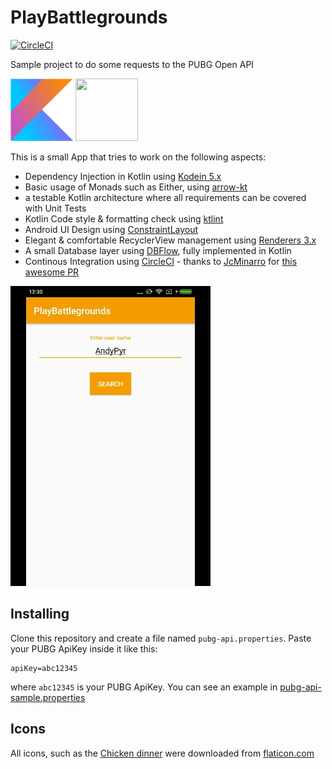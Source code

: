 # PlayBattlegrounds
[![CircleCI](https://circleci.com/gh/voghDev/PlayBattlegrounds/tree/master.svg?style=svg)](https://circleci.com/gh/voghDev/PlayBattlegrounds/tree/master)

Sample project to do some requests to the PUBG Open API

<img height="100" src="./img/kotlin.png" width="100"> <img height="100" src="https://avatars2.githubusercontent.com/u/29458023?v=4&amp;s=200" width="100">

This is a small App that tries to work on the following aspects:

- Dependency Injection in Kotlin using [Kodein 5.x][1]
- Basic usage of Monads such as Either, using [arrow-kt][2]
- a testable Kotlin architecture where all requirements can be covered with Unit Tests
- Kotlin Code style & formatting check using [ktlint][3]
- Android UI Design using [ConstraintLayout][5]
- Elegant & comfortable RecyclerView management using [Renderers 3.x][11]
- A small Database layer using [DBFlow][10], fully implemented in Kotlin
- Continous Integration using [CircleCI][8] - thanks to [JcMinarro][6] for [this awesome PR][9]

![Sample][appSample]

Installing
----------

Clone this repository and create a file named `pubg-api.properties`. Paste your PUBG ApiKey inside it like this:

    apiKey=abc12345

where `abc12345` is your PUBG ApiKey. You can see an example in [pubg-api-sample.properties][7]

Icons
-----

All icons, such as the [Chicken dinner](https://www.flaticon.com/free-icon/roast-chicken_889702#term=chicken&page=1&position=36) were downloaded from [flaticon.com][4]

[1]: https://github.com/Kodein-Framework/Kodein-DI/
[2]: https://github.com/arrow-kt/arrow
[3]: https://github.com/shyiko/ktlint
[4]: http://www.flaticon.com
[5]: https://developer.android.com/reference/android/support/constraint/ConstraintLayout
[6]: https://github.com/JcMinarro
[7]: https://github.com/voghDev/PlayBattlegrounds/blob/master/pubg-api-sample.properties
[8]: https://circleci.com/
[9]: https://github.com/voghDev/PlayBattlegrounds/pull/9
[10]: https://github.com/Raizlabs/DBFlow
[11]: https://github.com/pedrovgs/Renderers

[appSample]: ./img/sample.gif
